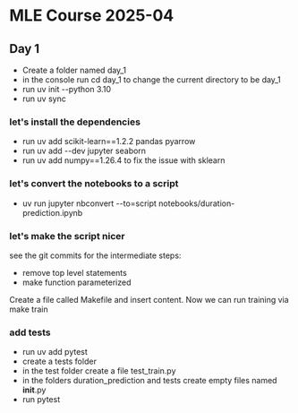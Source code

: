 # MLE Course 2025-04
## Day 1
- Create a folder named day_1
- in the console run cd day_1 to change the current directory to be day_1
- run uv init --python 3.10
- run uv sync

### let's install the dependencies
- run uv add scikit-learn==1.2.2 pandas pyarrow
- run uv add --dev jupyter seaborn
- run uv add numpy==1.26.4 to fix the issue with sklearn

### let's convert the notebooks to a script
- uv run jupyter nbconvert --to=script notebooks/duration-prediction.ipynb

### let's make the script nicer
see the git commits for the intermediate steps:
- remove top level statements
- make function parameterized

Create a file called Makefile and insert content.
Now we can run training via make train

### add tests
- run uv add pytest
- create a tests folder
- in the test folder create a file test_train.py
- in the folders duration_prediction and tests create empty files named __init__.py
- run pytest
